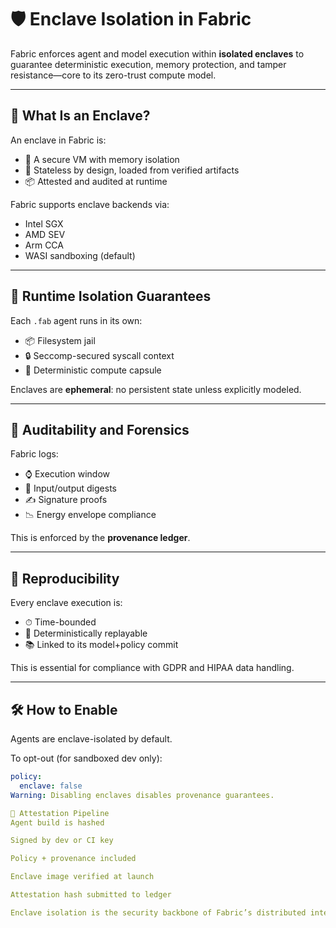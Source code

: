 # 🛡️ Enclave Isolation in Fabric

Fabric enforces agent and model execution within **isolated enclaves** to guarantee deterministic execution, memory protection, and tamper resistance—core to its zero-trust compute model.

---

## 🧱 What Is an Enclave?

An enclave in Fabric is:

- 🔐 A secure VM with memory isolation
- 🔁 Stateless by design, loaded from verified artifacts
- 📦 Attested and audited at runtime

Fabric supports enclave backends via:
- Intel SGX
- AMD SEV
- Arm CCA
- WASI sandboxing (default)

---

## 🧪 Runtime Isolation Guarantees

Each `.fab` agent runs in its own:

- 📦 Filesystem jail
- 🔒 Seccomp-secured syscall context
- 🧮 Deterministic compute capsule

Enclaves are **ephemeral**: no persistent state unless explicitly modeled.

---

## 🧾 Auditability and Forensics

Fabric logs:

- ⌚ Execution window
- 🧾 Input/output digests
- ✍️ Signature proofs
- 📉 Energy envelope compliance

This is enforced by the **provenance ledger**.

---

## 🔄 Reproducibility

Every enclave execution is:

- ⏱ Time-bounded
- 🔁 Deterministically replayable
- 📚 Linked to its model+policy commit

This is essential for compliance with GDPR and HIPAA data handling.

---

## 🛠 How to Enable

Agents are enclave-isolated by default.

To opt-out (for sandboxed dev only):

```yaml
policy:
  enclave: false
Warning: Disabling enclaves disables provenance guarantees.

🔐 Attestation Pipeline
Agent build is hashed

Signed by dev or CI key

Policy + provenance included

Enclave image verified at launch

Attestation hash submitted to ledger

Enclave isolation is the security backbone of Fabric’s distributed intelligence mesh, ensuring models never run outside their cryptographic cage.
